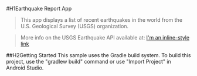 #H1Earthquake Report App

> This app displays a list of recent earthquakes in the world from the U.S. Geological Survey (USGS) organization.

> More info on the USGS Earthquake API available at: [I'm an inline-style link](https://earthquake.usgs.gov/fdsnws/event/1/)


##H2Getting Started
This sample uses the Gradle build system. To build this project, use the "gradlew build" command or use "Import Project" in Android Studio.
